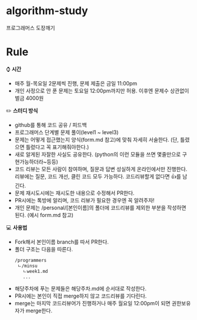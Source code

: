 # algorithm-study
프로그래머스 도장깨기

# Rule
⌚ **시간**
- 매주 월-목요일 2문제씩 진행, 문제 제출은 금일 11:00pm
- 개인 사정으로 안 푼 문제는 토요일 12:00pm까지만 허용. 이후엔 문제수 상관없이 벌금 4000원
 
✏️ **스터디 방식**
- github를 통해 코드 공유 / 피드백
- 프로그래머스 단계별 문제 풀이(level1 ~ level3)
- 문제는 어떻게 접근했는지 양식(form.md 참고)에 맞춰 자세히 서술한다. (단, 틀렸으면 틀렸다고 꼭 표기해줘야한다.)
- 새로 알게된 자잘한 사실도 공유한다. (python의 이런 모듈을 쓰면 몇줄만으로 구현가능하더라~등등)
- 코드 리뷰는 모든 사람이 참여하며, 질문과 답변 성실하게 온라인에서만 진행한다. 리뷰에는 질문, 코드 개선, 클린 코드 모두 가능하다. 코드리뷰할게 없다면 👍를 남긴다.
- 문제 재시도시에는 재시도한 내용으로 수정해서 PR한다.
- PR시에는 톡방에 알리며, 코드 리뷰가 필요한 경우엔 꼭 알려주자! 
- 개인 문제는 /personal/[본인이름]의 폴더에 코드리뷰를 제외한 부분을 작성하면 된다. (예시 form.md 참고)

💻 **사용법**
- Fork해서 본인이름 branch를 따서 PR한다.
- 폴더 구조는 다음을 따른다.
  ```txt
  /programmers
   ㄴ/minsu
     ㄴweek1.md
     ...
  ```
- 해당주차에 푸는 문제들은 해당주차.md에 순서대로 작성한다. 
- PR시에는 본인이 직접 merge하지 않고 코드리뷰를 기다린다.
- merge는 마지막 코드리뷰어가 진행하거나 매주 월요일 12:00pm이 되면 권한보유자가 merge한다. 

